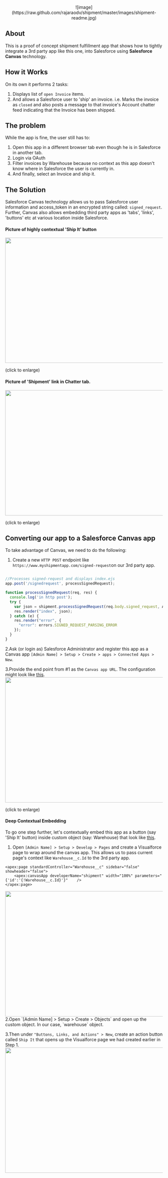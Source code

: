 <p align="center">
![image](https://raw.github.com/rajaraodv/shipment/master/images/shipment-readme.jpg)

## About
This is a proof of concept shipment fulfillment app that shows how to tightly integrate a 3rd party app like this one, into Salesforce using <b>Salesforce Canvas</b> technology.

## How it Works
On its own it performs 2 tasks:

1. Displays list of `open Invoice` items. 
2. And allows a Salesforce user to 'ship' an invoice. i.e. Marks the invoice as `closed` and also posts a message to that invoice's Account chatter feed indicating that the Invoice has been shipped.

## The problem
While the app is fine, the user still has to:

1. Open this app in a different browser tab even though he is in Salesforce in another tab.
2. Login via OAuth 
3. Filter invoices by Warehouse because no context as this app doesn't know where in Salesforce the user is currently in.
4. And finally, select an Invoice and ship it.


## The Solution
Salesforce Canvas technology allows us to pass Salesforce user information and access_token in an encrypted string called: `signed_request`. Further, Canvas also allows embedding third party apps as 'tabs', 'links', 'buttons' etc at various location inside Salesforce.


#### Picture of highly contextual 'Ship It' button

<img src="https://raw.github.com/rajaraodv/shipment/master/images/ship-it-button.png" height="400" width="700px" />

(click to enlarge)


#### Picture of 'Shipment' link in Chatter tab.
<img src="https://raw.github.com/rajaraodv/shipment/master/images/chatter-tab.png" height="400" width="700px" />

(click to enlarge)


## Converting our app to a Salesforce Canvas app

To take advantage of Canvas, we need to do the following:


1. Create a new `HTTP POST` endpoint like `https://www.myshipmentapp.com/signed-request`on our 3rd party app. 


```javascript

//Processes signed-request and displays index.ejs
app.post('/signedrequest', processSignedRequest); 

function processSignedRequest(req, res) {
  console.log('in http post');
  try {
    var json = shipment.processSignedRequest(req.body.signed_request, APP_SECRET);
    res.render("index", json);
  } catch (e) {
    res.render("error", {
      "error": errors.SIGNED_REQUEST_PARSING_ERROR
    });
  }
}

```

2.Ask (or login as) Salesforce Administrator and register this app as a Canvas app `[Admin Name] > Setup > Create > apps > Connected Apps > New`.  


3.Provide the end point from #1 as the `Canvas app URL`. The configuration might look like <a href='https://raw.github.com/rajaraodv/shipment/master/images/salesforce-admin-canvas.png' target='_blank'>this</a>.
<img src="https://raw.github.com/rajaraodv/shipment/master/images/salesforce-admin-canvas.png" height="400" width="700px" />

(click to enlarge)


#### Deep Contextual Embedding 
To go one step further, let's contextually embed this app as a button (say 'Ship It' button) inside custom object (say: Warehouse) that look like <a href='https://raw.github.com/rajaraodv/shipment/master/images/ship-it-button.png' target='_blank'>this</a>.



1. Open `[Admin Name] > Setup > Develop > Pages` and create a Visualforce page to wrap around the canvas app. This allows us to pass current page's context like `Warehouse__c.Id` to the 3rd party app.

```
<apex:page standardController="Warehouse__c" sidebar="false" showheader="false">
    <apex:canvasApp developerName="shipment" width="100%" parameters="{'id':'{!Warehouse__c.Id}'}"    />
</apex:page>
```
<img src="https://raw.github.com/rajaraodv/shipment/master/images/visualforcepage-canvas-wrapper.png" height="400" width="700px" /> 
<br>
2.Open `[Admin Name] > Setup > Create > Objects` and open up the custom object. In our case, `warehouse` object. 

3.Then under `"Buttons, Links, and Actions" > New`, create an action button called `Ship It` that opens up the Visualforce page we had created earlier in Step 1.
<img src="https://raw.github.com/rajaraodv/shipment/master/images/ship-it-button-code.png" height="400" width="700px" /> 





